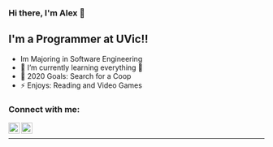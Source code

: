 ### Hi there, I'm Alex 👋

## I'm a Programmer at UVic!!

- Im Majoring in Software Engineering
- 🌱 I’m currently learning everything 🤣
- 🥅 2020 Goals: Search for a Coop
- ⚡ Enjoys: Reading and Video Games

### Connect with me:

[<img align="left" alt="codeSTACKr | LinkedIn" width="22px" src="https://cdn.jsdelivr.net/npm/simple-icons@v3/icons/linkedin.svg" />][linkedin]
[<img align="left" alt="codeSTACKr | Instagram" width="22px" src="https://cdn.jsdelivr.net/npm/simple-icons@v3/icons/instagram.svg" />][instagram]

<br />

---

[instagram]: https://www.instagram.com/alexwholland/
[linkedin]: https://www.linkedin.com/in/alex-holland-a366891aa/

